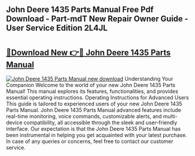 ## John Deere 1435 Parts Manual Free Pdf Download - Part-mdT New Repair Owner Guide - User Service Edition 2L4JL

# <h2><a href="http://bc86234.oget.top/?id=John+Deere+1435+Parts+Manual">🔗Download New 👉🔴 John Deere 1435 Parts Manual</a></h2>

[![John Deere 1435 Parts Manual new download](https://i.imgur.com/5g1atiW.png)](http://bc86234.oget.top/?id=John+Deere+1435+Parts+Manual)
Understanding Your Companion Welcome to the world of your new John Deere 1435 Parts Manual! This manual explores its features, functionalities, and provides essential operating instructions. Operating Instructions for Advanced Users This guide is tailored to experienced users of your new John Deere 1435 Parts Manual. John Deere 1435 Parts Manual advanced features include real-time monitoring, voice commands, customizable alerts, and multi-device compatibility, all accessible through the sleek and user-friendly interface. Our expectation is that the John Deere 1435 Parts Manual has been instrumental in helping you get acquainted with your latest purchase. In case of any queries or concerns, feel free to contact our customer service.
